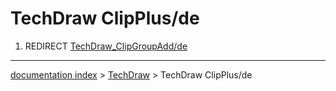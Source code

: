 # TechDraw ClipPlus/de
1.  REDIRECT [TechDraw\_ClipGroupAdd/de](TechDraw_ClipGroupAdd/de.md)

---
[documentation index](../README.md) > [TechDraw](TechDraw_Workbench.md) > TechDraw ClipPlus/de
